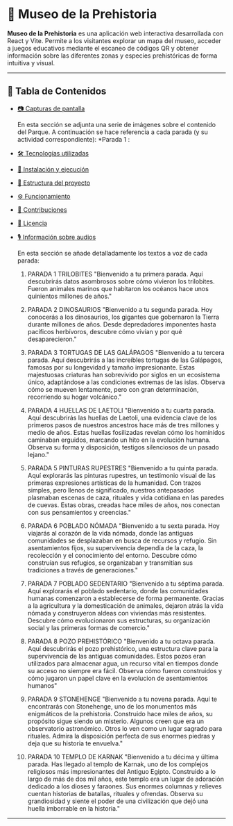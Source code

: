 # 🦖 Museo de la Prehistoria

**Museo de la Prehistoria** es una aplicación web interactiva desarrollada con React y Vite. Permite a los visitantes explorar un mapa del museo, acceder a juegos educativos mediante el escaneo de códigos QR y obtener información sobre las diferentes zonas y especies prehistóricas de forma intuitiva y visual.

---

## 🧭 Tabla de Contenidos

- [📷 Capturas de pantalla](#-capturas-de-pantalla)

    En esta sección se adjunta una serie de imágenes sobre el contenido del Parque.
    A continuación se hace referencia a cada parada (y su actividad correspondiente):
    *Parada 1 : 
- [🛠️ Tecnologías utilizadas](#-tecnologías-utilizadas)
- [🚀 Instalación y ejecución](#-instalación-y-ejecución)
- [📁 Estructura del proyecto](#-estructura-del-proyecto)
- [⚙️ Funcionamiento](#️-funcionamiento)
- [🤝 Contribuciones](#-contribuciones)
- [📄 Licencia](#-licencia)
- [🎙️ Información sobre audios](#-audios)
    
    En esta sección se añade detalladamente los textos a voz de cada parada:

    1) PARADA 1 TRILOBITES 
    "Bienvenido a tu primera parada. Aquí descubrirás datos asombrosos sobre cómo vivieron los trilobites. Fueron animales marinos que habitaron los océanos hace unos quinientos millones de años."

    2) PARADA 2 DINOSAURIOS 
    "Bienvenido a tu segunda parada. Hoy conocerás a los dinosaurios, los gigantes que gobernaron la Tierra durante millones de años. Desde depredadores imponentes hasta pacíficos herbívoros, descubre cómo vivían y por qué desaparecieron."

    3) PARADA 3 TORTUGAS DE LAS GALÁPAGOS 
    "Bienvenido a tu tercera parada. Aquí descubrirás a las increíbles tortugas de las Galápagos, famosas por su longevidad y tamaño impresionante. Estas majestuosas criaturas han sobrevivido por siglos en un ecosistema único, adaptándose a las condiciones extremas de las islas. Observa cómo se mueven lentamente, pero con gran determinación, recorriendo su hogar volcánico."

    4) PARADA 4 HUELLAS DE LAETOLI
    "Bienvenido a tu cuarta parada. Aquí descubrirás las huellas de Laetoli, una evidencia clave de los primeros pasos de nuestros ancestros hace más de tres millones y medio de años. Estas huellas fosilizadas revelan cómo los homínidos caminaban erguidos, marcando un hito en la evolución humana. Observa su forma y disposición, testigos silenciosos de un pasado lejano."

    5) PARADA 5 PINTURAS RUPESTRES 
    "Bienvenido a tu quinta parada. Aquí explorarás las pinturas rupestres, un testimonio visual de las primeras expresiones artísticas de la humanidad. Con trazos simples, pero llenos de significado, nuestros antepasados plasmaban escenas de caza, rituales y vida cotidiana en las paredes de cuevas. Estas obras, creadas hace miles de años, nos conectan con sus pensamientos y creencias."

    6) PARADA 6 POBLADO NÓMADA
    "Bienvenido a tu sexta parada. Hoy viajarás al corazón de la vida nómada, donde las antiguas comunidades se desplazaban en busca de recursos y refugio. Sin asentamientos fijos, su supervivencia dependía de la caza, la recolección y el conocimiento del entorno. Descubre cómo construían sus refugios, se organizaban y transmitían sus tradiciones a través de generaciones."

    7) PARADA 7 POBLADO SEDENTARIO
    "Bienvenido a tu séptima parada. Aquí explorarás el poblado sedentario, donde las comunidades humanas comenzaron a establecerse de forma permanente. Gracias a la agricultura y la domesticación de animales, dejaron atrás la vida nómada y construyeron aldeas con viviendas más resistentes. Descubre cómo evolucionaron sus estructuras, su organización social y las primeras formas de comercio."

    8) PARADA 8 POZO PREHISTÓRICO
    "Bienvenido a tu octava parada. Aquí descubrirás el pozo prehistórico, una estructura clave para la supervivencia de las antiguas comunidades. Estos pozos eran utilizados para almacenar agua, un recurso vital en tiempos donde su acceso no siempre era fácil. Observa cómo fueron construidos y cómo jugaron un papel clave en la evolucion de asentamientos humanos"

    9) PARADA 9 STONEHENGE
    "Bienvenido a tu novena parada. Aquí te encontrarás con Stonehenge, uno de los monumentos más enigmáticos de la prehistoria. Construido hace miles de años, su propósito sigue siendo un misterio. Algunos creen que era un observatorio astronómico. Otros lo ven como un lugar sagrado para rituales. Admira la disposición perfecta de sus enormes piedras y deja que su historia te envuelva."

    10) PARADA 10 TEMPLO DE KARNAK 
    "Bienvenido a tu décima y última parada. Has llegado al templo de Karnak, uno de los complejos religiosos más impresionantes del Antiguo Egipto. Construido a lo largo de más de dos mil años, este templo era un lugar de adoración dedicado a los dioses y faraones. Sus enormes columnas y relieves cuentan historias de batallas, rituales y ofrendas. Observa su grandiosidad y siente el poder de una civilización que dejó una huella imborrable en la historia."


---


